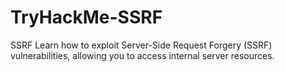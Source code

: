 # TryHackMe-SSRF
SSRF  Learn how to exploit Server-Side Request Forgery (SSRF) vulnerabilities, allowing you to access internal server resources.
